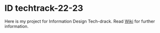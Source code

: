 # ID techtrack-22-23
Here is my project for Information Design Tech-drack. Read [Wiki](https://github.com/SallyMok/ID-techtrck-22-23.wiki.git) for further information.
